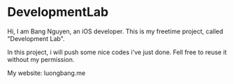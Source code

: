 DevelopmentLab
==============

Hi,
I am Bang Nguyen, an iOS developer. This is my freetime project, called "Development Lab".

In this project, i will push some nice codes i've just done. Fell free to reuse it without my permission.

My website: luongbang.me

